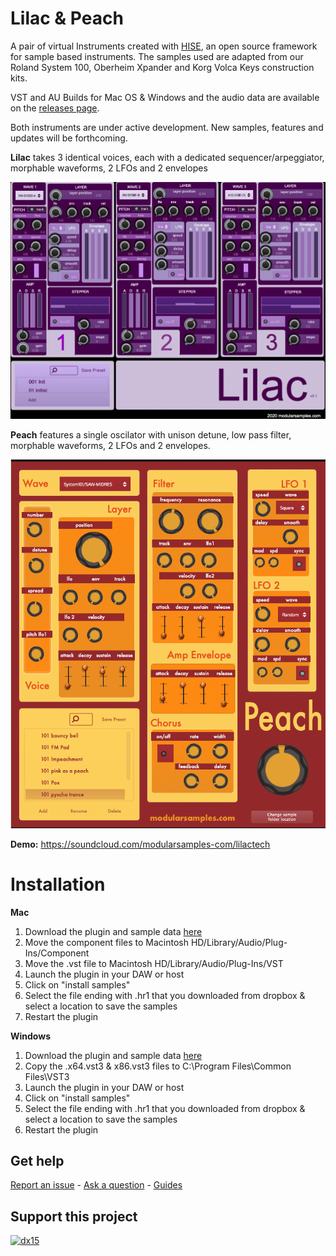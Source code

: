
# Lilac & Peach

A pair of virtual Instruments created with [HISE](http://hise.audio), an open source framework for sample based instruments. The samples used are adapted from our Roland System 100, Oberheim Xpander and Korg Volca Keys construction kits. 

 

VST and AU Builds for Mac OS & Windows and the audio data are available on the [releases page](https://github.com/publicsamples/Lilac-Peach/releases).

Both instruments are under active development. New samples, features and updates will be forthcoming.


**Lilac** takes 3  identical voices, each with a dedicated sequencer/arpeggiator, morphable waveforms, 2 LFOs and 2 envelopes


![Lilac](https://raw.githubusercontent.com/publicsamples/Public-Samples/master/lilac.png)


**Peach** features a single oscilator with unison detune, low pass filter, morphable waveforms, 2 LFOs and 2 envelopes.

![Peach](https://raw.githubusercontent.com/publicsamples/Lilac-Peach/master/Peach/Peach.png)


**Demo:** https://soundcloud.com/modularsamples-com/lilactech
  

# Installation

  

**Mac**

  

1. Download the plugin and sample data [here](https://github.com/publicsamples/Lilac-Peach/releases)
2. Move the component files to  Macintosh HD/Library/Audio/Plug-Ins/Component
3. Move the .vst file to  Macintosh HD/Library/Audio/Plug-Ins/VST
4. Launch the plugin in your DAW or host
5. Click on "install samples"
6. Select the file ending with .hr1 that you downloaded from dropbox & select a location to save the samples
7. Restart the plugin

  

**Windows**

  

1. Download the plugin and sample data [here](https://github.com/publicsamples/Lilac-Peach/releases)
2. Copy the .x64.vst3 & x86.vst3 files to  C:\Program Files\Common Files\VST3
3. Launch the plugin in your DAW or host
4. Click on "install samples"
5. Select the file ending with .hr1 that you downloaded from dropbox & select a location to save the samples
6. Restart the plugin


## **Get help**

[Report an issue](https://github.com/publicsamples/home/issues) - [Ask a question](https://github.com/publicsamples/home/discussions) - [Guides](https://github.com/publicsamples/home/wiki)

## **Support this project**

[
![dx15](https://www.modularsamples.com/img/dx10xfi.png)
](https://www.modularsamples.com/dx-15-for-kontakt/)

